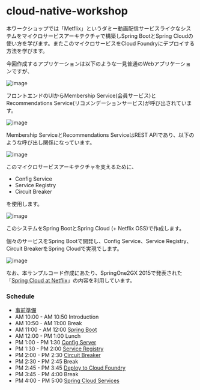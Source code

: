 # cloud-native-workshop

本ワークショップでは「Metflix」というダミー動画配信サービスライクなシステムをマイクロサービスアーキテクチャで構築しSpring BootとSpring Cloudの使い方を学びます。またこのマイクロサービスをCloud Foundryにデプロイする方法を学びます。

今回作成するアプリケーションは以下のような一見普通のWebアプリケーションですが、

![image](https://qiita-image-store.s3.amazonaws.com/0/1852/4c6b6ab4-875c-2017-d6b9-81c2aaed5053.png)

フロントエンドのUIからMembership Service(会員サービス)とRecommendations Service(リコメンデーションサービス)が呼び出されています。

![image](https://qiita-image-store.s3.amazonaws.com/0/1852/a987c8a0-8d97-1f5b-12e5-c07bebf8fec7.png)

Membership ServiceとRecommendations ServiceはREST APIであり、以下のような呼び出し関係になっています。

![image](https://qiita-image-store.s3.amazonaws.com/0/1852/2288f2a3-08e3-949f-89bd-4ec33e58b963.png)

このマイクロサービスアーキテクチャを支えるために、

* Config Service
* Service Registry
* Circuit Breaker

を使用します。

![image](https://qiita-image-store.s3.amazonaws.com/0/1852/c30432b0-2a63-fdd6-71ba-d8071cd55c76.png)

このシステムをSpring BootとSpring Cloud (+ Netflix OSS)で作成します。

個々のサービスをSpring Bootで開発し、Config Service、Service Registry、Circuit BreakerをSpring Cloudで実現でします。

![image](https://qiita-image-store.s3.amazonaws.com/0/1852/ffa8c4ce-6470-c116-1eee-1e92c95b3019.png)


なお、本サンプルコード作成にあたり、SpringOne2GX 2015で発表された「[Spring Cloud at Netflix](https://github.com/netflix-spring-one)」の内容を利用しています。

### Schedule

* [事前準備](prerequisite.md)
* AM 10:00 - AM 10:50 Introduction
* AM 10:50 - AM 11:00 Break
* AM 11:00 - AM 12:00 [Spring Boot](spring-boot.md)
* AM 12:00 - PM 1:00 Lunch
* PM 1:00 - PM 1:30 [Config Server](config-server.md)
* PM 1:30 - PM 2:00 [Service Registry](service-registry.md)
* PM 2:00 - PM 2:30 [Circuit Breaker](circuit-breaker.md)
* PM 2:30 - PM 2:45 Break
* PM 2:45 - PM 3:45 [Deploy to Cloud Foundry](cloud-foundry.md)
* PM 3:45 - PM 4:00 Break
* PM 4:00 - PM 5:00 [Spring Cloud Services](spring-cloud-services.md)

